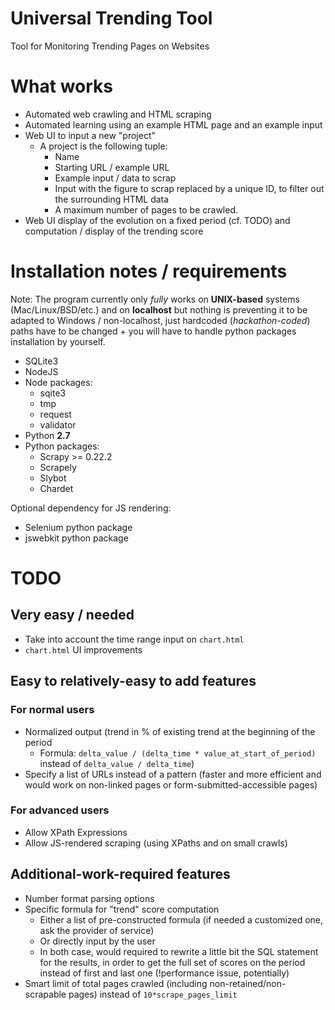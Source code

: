 Universal Trending Tool
=======================

Tool for Monitoring Trending Pages on Websites

# What works

- Automated web crawling and HTML scraping
- Automated learning using an example HTML page and an example input
- Web UI to input a new "project"
    + A project is the following tuple: 
        * Name
        * Starting URL / example URL
        * Example input / data to scrap
        * Input with the figure to scrap replaced by a unique ID, to filter out the surrounding HTML data
        * A maximum number of pages to be crawled.
- Web UI display of the evolution on a fixed period (cf. TODO) and computation / display of the trending score

# Installation notes / requirements

Note: The program currently only _fully_ works on **UNIX-based** systems (Mac/Linux/BSD/etc.) and on **localhost** but nothing is preventing it to be adapted to Windows / non-localhost, just hardcoded (_hackathon-coded_) paths have to be changed + you will have to handle python packages installation by yourself.

- SQLite3
- NodeJS
- Node packages:
    + sqite3
    + tmp
    + request
    + validator
- Python **2.7**
- Python packages:
    + Scrapy >= 0.22.2
    + Scrapely
    + Slybot
    + Chardet

Optional dependency for JS rendering:

- Selenium python package
- jswebkit python package

# TODO

## Very easy / needed

- Take into account the time range input on `chart.html`
- `chart.html` UI improvements

## Easy to relatively-easy to add features

### For normal users

- Normalized output (trend in % of existing trend at the beginning of the period
    * Formula: `delta_value / (delta_time * value_at_start_of_period)` instead of `delta_value / delta_time`)
- Specify a list of URLs instead of a pattern (faster and more efficient and would work on non-linked pages or form-submitted-accessible pages)

### For advanced users

- Allow XPath Expressions
- Allow JS-rendered scraping (using XPaths and on small crawls)

## Additional-work-required features

- Number format parsing options
- Specific formula for "trend" score computation
    + Either a list of pre-constructed formula (if needed a customized one, ask the provider of service)
    + Or directly input by the user
    + In both case, would required to rewrite a little bit the SQL statement for the results, in order to get the full set of scores on the period instead of first and last one (!performance issue, potentially)
- Smart limit of total pages crawled (including non-retained/non-scrapable pages) instead of `10*scrape_pages_limit`

